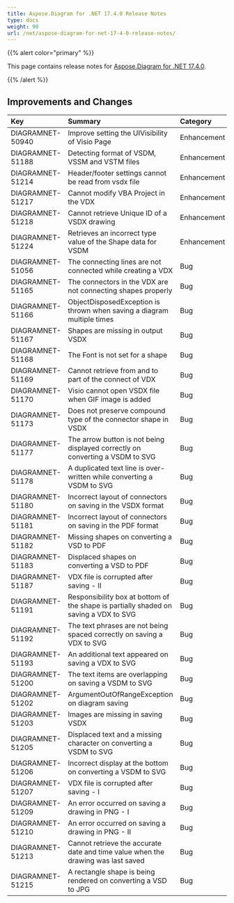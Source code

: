 ```yaml
---
title: Aspose.Diagram for .NET 17.4.0 Release Notes
type: docs
weight: 90
url: /net/aspose-diagram-for-net-17-4-0-release-notes/
---
```


{{% alert color="primary" %}} 

This page contains release notes for [Aspose.Diagram for .NET 17.4.0](https://www.nuget.org/packages/Aspose.Diagram/17.4.0).

{{% /alert %}} 
## **Improvements and Changes**

|**Key**|**Summary**|**Category**|
| :- | :- | :- |
|DIAGRAMNET-50940|Improve setting the UIVisibility of Visio Page|Enhancement|
|DIAGRAMNET-51188|Detecting format of VSDM, VSSM and VSTM files|Enhancement|
|DIAGRAMNET-51214|Header/footer settings cannot be read from vsdx file|Enhancement|
|DIAGRAMNET-51217|Cannot modify VBA Project in the VDX|Enhancement|
|DIAGRAMNET-51218|Cannot retrieve Unique ID of a VSDX drawing|Enhancement|
|DIAGRAMNET-51224|Retrieves an incorrect type value of the Shape data for VSDM|Enhancement|
|DIAGRAMNET-51056|The connecting lines are not connected while creating a VDX|Bug|
|DIAGRAMNET-51165|The connectors in the VDX are not connecting shapes properly|Bug|
|DIAGRAMNET-51166|ObjectDisposedException is thrown when saving a diagram multiple times|Bug|
|DIAGRAMNET-51167|Shapes are missing in output VSDX  |Bug|
|DIAGRAMNET-51168|The Font is not set for a shape|Bug|
|DIAGRAMNET-51169|Cannot retrieve from and to part of the connect of VDX|Bug|
|DIAGRAMNET-51170|Visio cannot open VSDX file when GIF image is added|Bug|
|DIAGRAMNET-51173|Does not preserve compound type of the connector shape in VSDX|Bug|
|DIAGRAMNET-51177|The arrow button is not being displayed correctly on converting a VSDM to SVG|Bug|
|DIAGRAMNET-51178|A duplicated text line is over-written while converting a VSDM to SVG|Bug|
|DIAGRAMNET-51180|Incorrect layout of connectors on saving in the VSDX format|Bug|
|DIAGRAMNET-51181|Incorrect layout of connectors on saving in the PDF format|Bug|
|DIAGRAMNET-51182|Missing shapes on converting a VSD to PDF|Bug|
|DIAGRAMNET-51183|Displaced shapes on converting a VSD to PDF|Bug|
|DIAGRAMNET-51187|VDX file is corrupted after saving - II|Bug|
|DIAGRAMNET-51191|Responsibility box at bottom of the shape is partially shaded on saving a VDX to SVG|Bug|
|DIAGRAMNET-51192|The text phrases are not being spaced correctly on saving a VDX to SVG|Bug|
|DIAGRAMNET-51193|An additional text appeared on saving a VDX to SVG|Bug|
|DIAGRAMNET-51200|The text items are overlapping on saving a VSDM to SVG|Bug|
|DIAGRAMNET-51202|ArgumentOutOfRangeException on diagram saving|Bug|
|DIAGRAMNET-51203|Images are missing in saving VSDX|Bug|
|DIAGRAMNET-51205|Displaced text and a missing character on converting a VSDM to SVG|Bug|
|DIAGRAMNET-51206|Incorrect display at the bottom on converting a VSDM to SVG|Bug|
|DIAGRAMNET-51207|VDX file is corrupted after saving - I|Bug|
|DIAGRAMNET-51209|An error occurred on saving a drawing in PNG - I|Bug|
|DIAGRAMNET-51210|An error occurred on saving a drawing in PNG - II|Bug|
|DIAGRAMNET-51213|Cannot retrieve the accurate date and time value when the drawing was last saved|Bug|
|DIAGRAMNET-51215|A rectangle shape is being rendered on converting a VSD to JPG|Bug|

